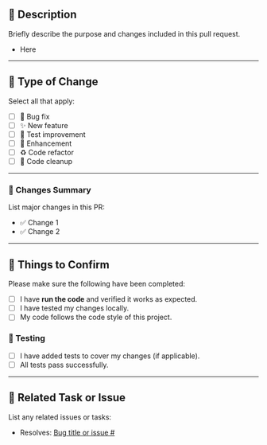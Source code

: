 ## 📄 Description

Briefly describe the purpose and changes included in this pull request.

- Here

---

## 🔧 Type of Change

Select all that apply:

- [ ] 🐛 Bug fix
- [ ] ✨ New feature
- [ ] 🧪 Test improvement
- [ ] 🔨 Enhancement
- [ ] ♻️ Code refactor
- [ ] 🧹 Code cleanup

---

### 🔄 Changes Summary

List major changes in this PR:

- ✅ Change 1
- ✅ Change 2

---

## 👀 Things to Confirm

Please make sure the following have been completed:

- [ ] I have **run the code** and verified it works as expected.
- [ ] I have tested my changes locally.
- [ ] My code follows the code style of this project.

### 🧪 Testing

- [ ] I have added tests to cover my changes (if applicable).
- [ ] All tests pass successfully.

---

## 🔗 Related Task or Issue

List any related issues or tasks:

- Resolves: [Bug title or issue #]([https://github.com/](https://github.com/Stockholm-Squad/Food-Change-Mood))
